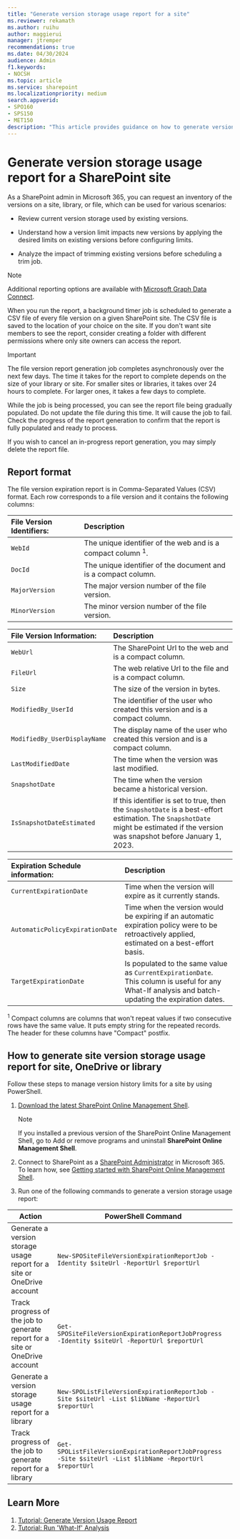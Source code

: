 ```yaml
---
title: "Generate version storage usage report for a site"
ms.reviewer: rekamath
ms.author: ruihu
author: maggierui
manager: jtremper
recommendations: true
ms.date: 04/30/2024
audience: Admin
f1.keywords:
- NOCSH
ms.topic: article
ms.service: sharepoint
ms.localizationpriority: medium
search.appverid:
- SPO160
- SPS150
- MET150
description: "This article provides guidance on how to generate version storage use report for a site."
---
```



# Generate version storage usage report for a SharePoint site

As a SharePoint admin in Microsoft 365, you can request an inventory of the versions on a site, library, or file, which can be used for various scenarios:

- Review current version storage used by existing versions.

- Understand how a version limit impacts new versions by applying the desired limits on existing versions before configuring limits.  

- Analyze the impact of trimming existing versions before scheduling a trim job.

> [!NOTE]
> Additional reporting options are available with [Microsoft Graph Data Connect](/graph/data-connect-datasets#onedrive-and-sharepoint-online).

When you run the report, a background timer job is scheduled to generate a CSV file of every file version on a given SharePoint site. The CSV file is saved to the location of your choice on the site. If you don't want site members to see the report, consider creating a folder with different permissions where only site owners can access the report.

> [!IMPORTANT]
> The file version report generation job completes asynchronously over the next few days. The time it takes for the report to complete depends on the size of your library or site. For smaller sites or libraries, it takes over 24 hours to complete. For larger ones, it takes a few days to complete. 
>
> While the job is being processed, you can see the report file being gradually populated. Do not update the file during this time. It will cause the job to fail. Check the progress of the report generation to confirm that the report is fully populated and ready to process. 
>
> If you wish to cancel an in-progress report generation, you may simply delete the report file. 


## Report format

The file version expiration report is in Comma-Separated Values (CSV) format. Each row corresponds to a file version and it contains the following columns:

| **File Version Identifiers:** | Description |
|:-----|:-----|
|`WebId`|The unique identifier of the web and is a compact column <sup>1</sup>.|
|`DocId`|The unique identifier of the document and is a compact column.|
|`MajorVersion`|The major version number of the file version.|
|`MinorVersion`|The minor version number of the file version.|

| **File Version Information:** | Description |
|:-----|:-----|
|`WebUrl`|The SharePoint Url to the web and is a compact column.|
|`FileUrl`|The web relative Url to the file and is a compact column.|
|`Size`|The size of the version in bytes.|
|`ModifiedBy_UserId`|The identifier of the user who created this version and is a compact column.|
|`ModifiedBy_UserDisplayName`|The display name of the user who created this version and is a compact column.|
|`LastModifiedDate`|The time when the version was last modified.|
|`SnapshotDate`|The time when the version became a historical version.|
|`IsSnapshotDateEstimated`|If this identifier is set to true, then the `SnapshotDate` is a best-effort estimation. The `SnapshotDate` might be estimated if the version was snapshot before January 1, 2023.|

| **Expiration Schedule information:** | Description |
|:-----|:-----|
|`CurrentExpirationDate`|Time when the version will expire as it currently stands.|
|`AutomaticPolicyExpirationDate`|Time when the version would be expiring if an automatic expiration policy were to be retroactively applied, estimated on a best-effort basis.|
|`TargetExpirationDate`|Is populated to the same value as `CurrentExpirationDate`. This column is useful for any What-If analysis and batch-updating the expiration dates.|

<sup>1</sup> Compact columns are columns that won't repeat values if two consecutive rows have the same value. It puts empty string for the repeated records. The header for these columns have "Compact" postfix.

## How to generate site version storage usage report for site, OneDrive or library

Follow these steps to manage version history limits for a site by using PowerShell.

1. [Download the latest SharePoint Online Management Shell](https://go.microsoft.com/fwlink/p/?LinkId=255251).

    > [!NOTE]
    > If you installed a previous version of the SharePoint Online Management Shell, go to Add or remove programs and uninstall **SharePoint Online Management Shell**.

1. Connect to SharePoint as a [SharePoint Administrator](/sharepoint/sharepoint-admin-role) in Microsoft 365. To learn how, see [Getting started with SharePoint Online Management Shell](/powershell/sharepoint/sharepoint-online/connect-sharepoint-online).
2. Run one of the following commands to generate a version storage usage report:

| **Action** | **PowerShell Command** |
| --- | --- |
| Generate a version storage usage report for a site or OneDrive account | `New-SPOSiteFileVersionExpirationReportJob -Identity $siteUrl -ReportUrl $reportUrl` |
| Track progress of the job to generate report for a site or OneDrive account | `Get-SPOSiteFileVersionExpirationReportJobProgress -Identity $siteUrl -ReportUrl $reportUrl` |
| Generate a version storage usage report for a library | `New-SPOListFileVersionExpirationReportJob -Site $siteUrl -List $libName -ReportUrl $reportUrl` |
| Track progress of the job to generate report for a library | `Get-SPOListFileVersionExpirationReportJobProgress -Site $siteUrl -List $libName -ReportUrl $reportUrl` |

## Learn More

1. [Tutorial: Generate Version Usage Report](tutorial-generate-version-usage-report.md)
1. [Tutorial: Run 'What-If' Analysis](tutorial-run-what-if-analysis.md)